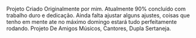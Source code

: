 Projeto Criado Originalmente por mim.  Atualmente 90% concluído com trabalho duro e dedicação. Ainda falta ajustar alguns ajustes, coisas que tenho em mente ate no máximo domingo estará tudo perfeitamente rodando. Projeto De Amigos Músicos, Cantores, Dupla Sertaneja.  